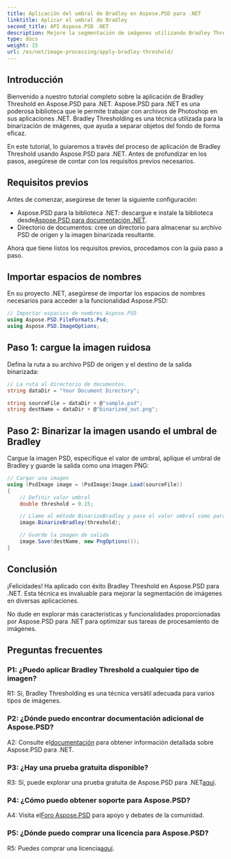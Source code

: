 ```yaml
---
title: Aplicación del umbral de Bradley en Aspose.PSD para .NET
linktitle: Aplicar el umbral de Bradley
second_title: API Aspose.PSD .NET
description: Mejore la segmentación de imágenes utilizando Bradley Threshold en Aspose.PSD para .NET. Una guía paso a paso para una binarización efectiva.
type: docs
weight: 15
url: /es/net/image-processing/apply-bradley-threshold/
---
```

## Introducción

Bienvenido a nuestro tutorial completo sobre la aplicación de Bradley Threshold en Aspose.PSD para .NET. Aspose.PSD para .NET es una poderosa biblioteca que le permite trabajar con archivos de Photoshop en sus aplicaciones .NET. Bradley Thresholding es una técnica utilizada para la binarización de imágenes, que ayuda a separar objetos del fondo de forma eficaz.

En este tutorial, lo guiaremos a través del proceso de aplicación de Bradley Threshold usando Aspose.PSD para .NET. Antes de profundizar en los pasos, asegúrese de contar con los requisitos previos necesarios.

## Requisitos previos

Antes de comenzar, asegúrese de tener la siguiente configuración:

-  Aspose.PSD para la biblioteca .NET: descargue e instale la biblioteca desde[Aspose.PSD para documentación .NET](https://reference.aspose.com/psd/net/).
- Directorio de documentos: cree un directorio para almacenar su archivo PSD de origen y la imagen binarizada resultante.

Ahora que tiene listos los requisitos previos, procedamos con la guía paso a paso.

## Importar espacios de nombres

En su proyecto .NET, asegúrese de importar los espacios de nombres necesarios para acceder a la funcionalidad Aspose.PSD:

```csharp
// Importar espacios de nombres Aspose.PSD
using Aspose.PSD.FileFormats.Psd;
using Aspose.PSD.ImageOptions;
```

## Paso 1: cargue la imagen ruidosa

Defina la ruta a su archivo PSD de origen y el destino de la salida binarizada:

```csharp
// La ruta al directorio de documentos.
string dataDir = "Your Document Directory";

string sourceFile = dataDir + @"sample.psd";
string destName = dataDir + @"binarized_out.png";
```

## Paso 2: Binarizar la imagen usando el umbral de Bradley

Cargue la imagen PSD, especifique el valor de umbral, aplique el umbral de Bradley y guarde la salida como una imagen PNG:

```csharp
// Cargar una imagen
using (PsdImage image = (PsdImage)Image.Load(sourceFile))
{
    // Definir valor umbral
    double threshold = 0.15;

    // Llame al método BinarizeBradley y pase el valor umbral como parámetro
    image.BinarizeBradley(threshold);

    // Guarde la imagen de salida
    image.Save(destName, new PngOptions());
}
```

## Conclusión

¡Felicidades! Ha aplicado con éxito Bradley Threshold en Aspose.PSD para .NET. Esta técnica es invaluable para mejorar la segmentación de imágenes en diversas aplicaciones.

No dude en explorar más características y funcionalidades proporcionadas por Aspose.PSD para .NET para optimizar sus tareas de procesamiento de imágenes.

## Preguntas frecuentes

### P1: ¿Puedo aplicar Bradley Threshold a cualquier tipo de imagen?

R1: Sí, Bradley Thresholding es una técnica versátil adecuada para varios tipos de imágenes.

### P2: ¿Dónde puedo encontrar documentación adicional de Aspose.PSD?

 A2: Consulte el[documentación](https://reference.aspose.com/psd/net/) para obtener información detallada sobre Aspose.PSD para .NET.

### P3: ¿Hay una prueba gratuita disponible?

 R3: Sí, puede explorar una prueba gratuita de Aspose.PSD para .NET[aquí](https://releases.aspose.com/).

### P4: ¿Cómo puedo obtener soporte para Aspose.PSD?

 A4: Visita el[Foro Aspose.PSD](https://forum.aspose.com/c/psd/34) para apoyo y debates de la comunidad.

### P5: ¿Dónde puedo comprar una licencia para Aspose.PSD?

 R5: Puedes comprar una licencia[aquí](https://purchase.aspose.com/buy).